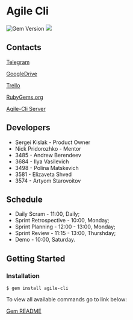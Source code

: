 # Agile Cli

<img src="https://badge.fury.io/rb/agile-cli.svg" alt="Gem Version" /> <img src="https://img.shields.io/gem/dt/agile-cli.svg?style=flat" />


## Contacts

[Telegram](https://t.me/agilepod)

[GoogleDrive](https://drive.google.com/drive/folders/1N7fMJFVe09M5Cjfta86SCtbWEr_sBdoe)

[Trello](https://trello.com/b/dLrdzQZp/agile-cli)

[RubyGems.org](https://rubygems.org/gems/agile-cli)

[Agile-Cli Server](https://github.com/rubizza-camp/AgileCli_Server)

## Developers

* Sergei Kislak - Product Owner
* Nick Pridorozhko - Mentor
* 3485 - Andrew Berendeev
* 3684 - Ilya Vasilevich
* 3498 - Polina Matskevich
* 3581 - Elizaveta Shved
* 3574 - Artyom Starovoitov

## Schedule

* Daily Scram - 11:00, Daily;
* Sprint Retrospective - 10:00, Monday;
* Sprint Planning - 12:00 - 13:00, Monday;
* Sprint Review - 11:15 - 13:00, Thurshday;
* Demo - 10:00, Saturday.

## Getting Started

### Installation
```
$ gem install agile-cli
```
To view all available commands go to link below:

[Gem README](https://github.com/rubizza-camp/AgileCli/blob/master/client/README.md)
